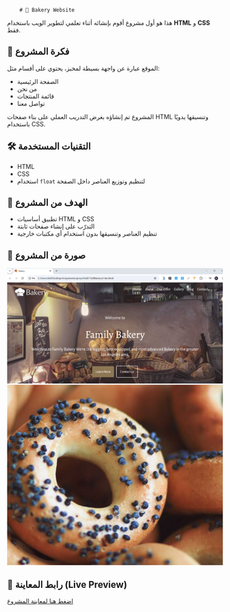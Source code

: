         # 🍞 Bakery Website

هذا هو أول مشروع أقوم بإنشائه أثناء تعلمي لتطوير الويب باستخدام **HTML** و **CSS** فقط.

## 📌 فكرة المشروع
الموقع عبارة عن واجهة بسيطة لمخبز، يحتوي على أقسام مثل:
- الصفحة الرئيسية
- من نحن
- قائمة المنتجات
- تواصل معنا

المشروع تم إنشاؤه بغرض التدريب العملي على بناء صفحات HTML وتنسيقها يدويًا باستخدام CSS.

## 🛠️ التقنيات المستخدمة
- HTML
- CSS
- استخدام `float` لتنظيم وتوزيع العناصر داخل الصفحة

## 🎯 الهدف من المشروع
- تطبيق أساسيات HTML و CSS
- التدرّب على إنشاء صفحات ثابتة
- تنظيم العناصر وتنسيقها بدون استخدام أي مكتبات خارجية

## 📸 صورة من المشروع
![Preview](https://github.com/shehab-A-hassan/Bakery/blob/master/images/screenshot/Screenshot%202025-05-16%20160534.png)
![Preview](https://github.com/shehab-A-hassan/Bakery/blob/master/images/stas-ovsky.jpg)

## 🔗 رابط المعاينة (Live Preview)
[اضغط هنا لمعاينة المشروع](https://shehab-a-hassan.github.io/Bakery/)



               

